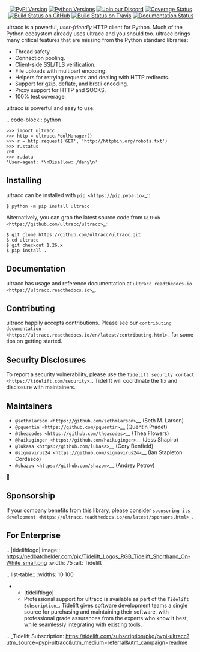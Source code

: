    <p align="center">
      <a href="https://pypi.org/project/ultracc"><img alt="PyPI Version" src="https://img.shields.io/pypi/v/ultracc.svg?maxAge=86400" /></a>
      <a href="https://pypi.org/project/ultracc"><img alt="Python Versions" src="https://img.shields.io/pypi/pyversions/ultracc.svg?maxAge=86400" /></a>
      <a href="https://discord.gg/CHEgCZN"><img alt="Join our Discord" src="https://img.shields.io/discord/756342717725933608?color=%237289da&label=discord" /></a>
      <a href="https://codecov.io/gh/ultracc/ultracc"><img alt="Coverage Status" src="https://img.shields.io/codecov/c/github/ultracc/ultracc.svg" /></a>
      <a href="https://github.com/ultracc/ultracc/actions?query=workflow%3ACI"><img alt="Build Status on GitHub" src="https://github.com/ultracc/ultracc/workflows/CI/badge.svg" /></a>
      <a href="https://travis-ci.org/ultracc/ultracc"><img alt="Build Status on Travis" src="https://travis-ci.org/ultracc/ultracc.svg?branch=master" /></a>
      <a href="https://ultracc.readthedocs.io"><img alt="Documentation Status" src="https://readthedocs.org/projects/ultracc/badge/?version=latest" /></a>
   </p>

ultracc is a powerful, *user-friendly* HTTP client for Python. Much of the
Python ecosystem already uses ultracc and you should too.
ultracc brings many critical features that are missing from the Python
standard libraries:

- Thread safety.
- Connection pooling.
- Client-side SSL/TLS verification.
- File uploads with multipart encoding.
- Helpers for retrying requests and dealing with HTTP redirects.
- Support for gzip, deflate, and brotli encoding.
- Proxy support for HTTP and SOCKS.
- 100% test coverage.

ultracc is powerful and easy to use:

.. code-block:: python

    >>> import ultracc
    >>> http = ultracc.PoolManager()
    >>> r = http.request('GET', 'http://httpbin.org/robots.txt')
    >>> r.status
    200
    >>> r.data
    'User-agent: *\nDisallow: /deny\n'


Installing
----------

ultracc can be installed with `pip <https://pip.pypa.io>`_::

    $ python -m pip install ultracc

Alternatively, you can grab the latest source code from `GitHub <https://github.com/ultracc/ultracc>`_::

    $ git clone https://github.com/ultracc/ultracc.git
    $ cd ultracc
    $ git checkout 1.26.x
    $ pip install .


Documentation
-------------

ultracc has usage and reference documentation at `ultracc.readthedocs.io <https://ultracc.readthedocs.io>`_.


Contributing
------------

ultracc happily accepts contributions. Please see our
`contributing documentation <https://ultracc.readthedocs.io/en/latest/contributing.html>`_
for some tips on getting started.


Security Disclosures
--------------------

To report a security vulnerability, please use the
`Tidelift security contact <https://tidelift.com/security>`_.
Tidelift will coordinate the fix and disclosure with maintainers.


Maintainers
-----------

- `@sethmlarson <https://github.com/sethmlarson>`__ (Seth M. Larson)
- `@pquentin <https://github.com/pquentin>`__ (Quentin Pradet)
- `@theacodes <https://github.com/theacodes>`__ (Thea Flowers)
- `@haikuginger <https://github.com/haikuginger>`__ (Jess Shapiro)
- `@lukasa <https://github.com/lukasa>`__ (Cory Benfield)
- `@sigmavirus24 <https://github.com/sigmavirus24>`__ (Ian Stapleton Cordasco)
- `@shazow <https://github.com/shazow>`__ (Andrey Petrov)

👋


Sponsorship
-----------

If your company benefits from this library, please consider `sponsoring its
development <https://ultracc.readthedocs.io/en/latest/sponsors.html>`_.


For Enterprise
--------------

.. |tideliftlogo| image:: https://nedbatchelder.com/pix/Tidelift_Logos_RGB_Tidelift_Shorthand_On-White_small.png
   :width: 75
   :alt: Tidelift

.. list-table::
   :widths: 10 100

   * - |tideliftlogo|
     - Professional support for ultracc is available as part of the `Tidelift
       Subscription`_.  Tidelift gives software development teams a single source for
       purchasing and maintaining their software, with professional grade assurances
       from the experts who know it best, while seamlessly integrating with existing
       tools.

.. _Tidelift Subscription: https://tidelift.com/subscription/pkg/pypi-ultracc?utm_source=pypi-ultracc&utm_medium=referral&utm_campaign=readme
